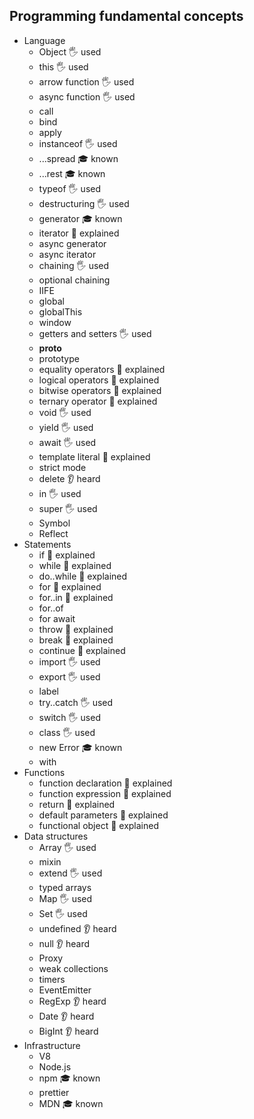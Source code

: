 ## Programming fundamental concepts

- Language
  - Object 🖐️ used
  - this 🖐️ used
  - arrow function 🖐️ used
  - async function 🖐️ used
  - call
  - bind
  - apply
  - instanceof 🖐️ used
  - ...spread 🎓 known
  - ...rest 🎓 known
  - typeof 🖐️ used
  - destructuring 🖐️ used
  - generator 🎓 known
  - iterator 🙋 explained
  - async generator
  - async iterator
  - chaining 🖐️ used
  - optional chaining
  - IIFE
  - global
  - globalThis
  - window
  - getters and setters 🖐️ used
  - __proto__
  - prototype
  - equality operators 🙋 explained
  - logical operators 🙋 explained
  - bitwise operators 🙋 explained
  - ternary operator 🙋 explained
  - void 🖐️ used
  - yield 🖐️ used
  - await 🖐️ used
  - template literal 🙋 explained
  - strict mode
  - delete 👂 heard
  - in 🖐️ used
  - super 🖐️ used
  - Symbol
  - Reflect
- Statements
  - if 🙋 explained
  - while 🙋 explained
  - do..while 🙋 explained
  - for 🙋 explained
  - for..in 🙋 explained
  - for..of
  - for await
  - throw 🙋 explained
  - break 🙋 explained
  - continue 🙋 explained
  - import 🖐️ used
  - export 🖐️ used
  - label
  - try..catch 🖐️ used
  - switch 🖐️ used
  - class 🖐️ used
  - new Error 🎓 known
  - with
- Functions
  - function declaration 🙋 explained
  - function expression 🙋 explained
  - return 🙋 explained
  - default parameters 🙋 explained
  - functional object 🙋 explained
- Data structures
  - Array 🖐️ used
  - mixin
  - extend 🖐️ used
  - typed arrays
  - Map 🖐️ used
  - Set 🖐️ used
  - undefined 👂 heard
  - null 👂 heard
  - Proxy
  - weak collections
  - timers
  - EventEmitter
  - RegExp 👂 heard
  - Date 👂 heard
  - BigInt 👂 heard
- Infrastructure
  - V8
  - Node.js
  - npm 🎓 known
  - prettier
  - MDN 🎓 known
